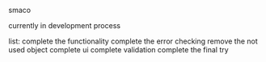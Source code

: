 smaco

currently in development process

list:
	complete the functionality
	complete the error checking
	remove the not used object
	complete ui
	complete validation
	complete the final try